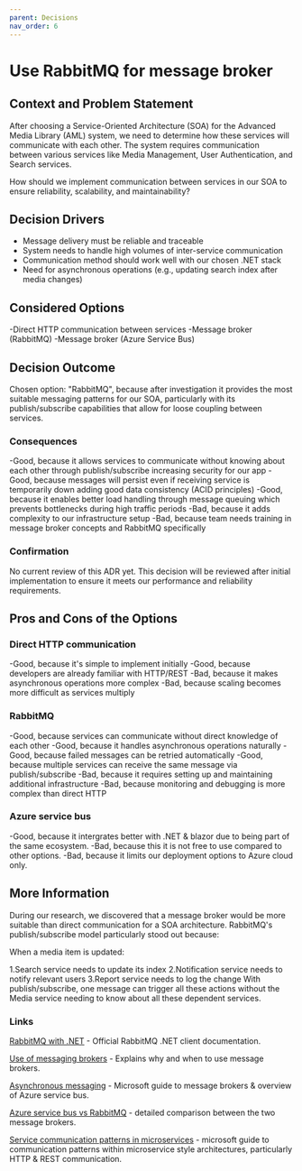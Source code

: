 ```yaml
---
parent: Decisions
nav_order: 6
---
```


# Use RabbitMQ for message broker

## Context and Problem Statement

After choosing a Service-Oriented Architecture (SOA) for the Advanced Media Library (AML) system, we need to determine how these services will communicate with each other. The system requires communication between various services like Media Management, User Authentication, and Search services.

How should we implement communication between services in our SOA to ensure reliability, scalability, and maintainability?

## Decision Drivers

- Message delivery must be reliable and traceable
- System needs to handle high volumes of inter-service communication
- Communication method should work well with our chosen .NET stack
- Need for asynchronous operations (e.g., updating search index after media changes)

## Considered Options

-Direct HTTP communication between services
-Message broker (RabbitMQ)
-Message broker (Azure Service Bus)

## Decision Outcome

Chosen option: "RabbitMQ", because after investigation it provides the most suitable messaging patterns for our SOA, particularly with its publish/subscribe capabilities that allow for loose coupling between services.

### Consequences

-Good, because it allows services to communicate without knowing about each other through publish/subscribe increasing security for our app
-Good, because messages will persist even if receiving service is temporarily down adding good data consistency (ACID principles)
-Good, because it enables better load handling through message queuing which prevents bottlenecks during high traffic periods
-Bad, because it adds complexity to our infrastructure setup
-Bad, because team needs training in message broker concepts and RabbitMQ specifically

### Confirmation

No current review of this ADR yet. This decision will be reviewed after initial implementation to ensure it meets our performance and reliability requirements.

## Pros and Cons of the Options

### Direct HTTP communication

-Good, because it's simple to implement initially
-Good, because developers are already familiar with HTTP/REST
-Bad, because it makes asynchronous operations more complex
-Bad, because scaling becomes more difficult as services multiply

### RabbitMQ

-Good, because services can communicate without direct knowledge of each other
-Good, because it handles asynchronous operations naturally
-Good, because failed messages can be retried automatically
-Good, because multiple services can receive the same message via publish/subscribe
-Bad, because it requires setting up and maintaining additional infrastructure
-Bad, because monitoring and debugging is more complex than direct HTTP

### Azure service bus

-Good, because it intergrates better with .NET & blazor due to being part of the same ecosystem.
-Bad, because this it is not free to use compared to other options.
-Bad, because it limits our deployment options to Azure cloud only.

## More Information

During our research, we discovered that a message broker would be more suitable than direct communication for a SOA architecture. RabbitMQ's publish/subscribe model particularly stood out because:

When a media item is updated:

1.Search service needs to update its index
2.Notification service needs to notify relevant users
3.Report service needs to log the change
With publish/subscribe, one message can trigger all these actions without the Media service needing to know about all these dependent services.

### Links

[RabbitMQ with .NET](https://www.rabbitmq.com/client-libraries/dotnet) - Official RabbitMQ .NET client documentation.

[Use of messaging brokers](https://www.enterpriseintegrationpatterns.com/patterns/messaging/MessageBroker.html) - Explains why and when to use message brokers.

[Asynchronous messaging](https://learn.microsoft.com/en-us/azure/architecture/guide/technology-choices/messaging) - Microsoft guide to message brokers & overview of Azure service bus.

[Azure service bus vs RabbitMQ](https://stackshare.io/stackups/azure-service-bus-vs-rabbitmq) - detailed comparison between the two message brokers.

[Service communication patterns in microservices](https://learn.microsoft.com/en-us/dotnet/architecture/microservices/architect-microservice-container-applications/communication-in-microservice-architecture) - microsoft guide to communication patterns within microservice style architectures, particularly HTTP & REST communication.

